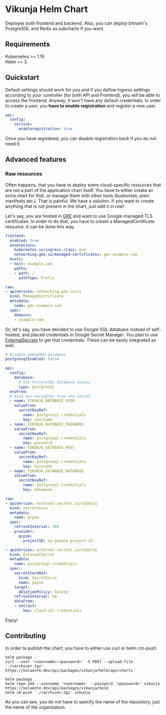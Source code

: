 Vikunja Helm Chart
===

Deployes both frontend and backend. Also, you can deploy bitnami's PostgreSQL and Redis as subcharts if you want.

## Requirements

Kubernetes >= 1.19  
Helm >= 3

## Quickstart

Default settings should work for you and if you define ingress settings according to your controller (for both API and Frontend), you will be able to access the frontend. Anyway, it won't have any default credentials. In order to create a user, you **have to enable registration** and register a new user.

```yaml
api:
  config:
    service:
      enableregistration: true
```

Once you have registered, you can disable registration back if you do not need it.

## Advanced features

### Raw resources

Often happens, that you have to deploy some cloud-specific resources that are not a part of the application chart itself. You have to either create an extra chart for that, or manage them with other tools (kustomize, plain manifests etc.). That is painful. We have a solution. If you want to create anything that is not present in the chart, *just add it in raw*!

Let's say, you are hosted in [GKE](https://cloud.google.com/kubernetes-engine) and want to use Google-managed TLS certificates. In order to do that, you have to create a ManagedCertificate resource. It can be done this way.

```yaml
frontend:
  enabled: true
  annotations:
    kubernetes.io/ingress.class: gce
    networking.gke.io/managed-certificates: gmc-example-com
  hosts:
  - host: example.com
    paths:
    - path: /
      pathType: Prefix

raw:
- apiVersion: networking.gke.io/v1
  kind: ManagedCertificate
  metadata:
    name: gmc-example-com
  spec:
    domains:
    - example.com
```

Or, let's say, you have decided to use Google SQL database instead of self-hosted, and placed credentials in Google Secret Manager. You plan to use [ExternalSecrets](https://external-secrets.io/v0.7.2/) to get that credentials. These can be easily integrated as well.

```yaml
# Disable embedded database
postgresqlEnabled: false

api:
  config:
    database:
      # Use PostgreSQL database anyway
      type: postgresql
  envFrom:
  # Bind env variables from the secret
  - name: VIKUNJA_DATABASE_USER
    valueFrom:
      secretKeyRef:
        name: postgresql-credentials
        key: username
  - name: VIKUNJA_DATABASE_PASSWORD
    valueFrom:
      secretKeyRef:
        name: postgresql-credentials
        key: password
  - name: VIKUNJA_DATABASE_HOST
    valueFrom:
      secretKeyRef:
        name: postgresql-credentials
        key: hostname
  - name: VIKUNJA_DATABASE_DATABASE
    valueFrom:
      secretKeyRef:
        name: postgresql-credentials
        key: database

raw:
- apiVersion: external-secrets.io/v1beta1
  kind: SecretStore
  metadata:
    name: gcpsm
  spec:
    refreshInterval: 300
    provider:
      gcpsm:
        projectID: my-google-project-id

- apiVersion: external-secrets.io/v1beta1
  kind: ExternalSecret
  metadata:
    name: postgresql-credentials
  spec:
    secretStoreRef:
      kind: SecretStore
      name: gcpsm
    target:
      deletionPolicy: Delete
    refreshInterval: 5m
    dataFrom:
    - extract:
        key: cloud-sql-credentials
```

Enjoy!

## Contributing

In order to publish the chart, you have to either use curl or helm cm-push.

```shell
helm package .
curl --user '<username>:<password>' -X POST --upload-file './<archive>.tgz' https://kolaente.dev/api/packages/vikunja/helm/api/charts
```

```shell
helm package .
helm repo add --username '<username>' --password '<password>' vikunja https://kolaente.dev/api/packages/vikunja/helm
helm cm-push './<archive>.tgz' vikunja
```

As you can see, you do not have to specify the name of the repository, just the name of the organization.
